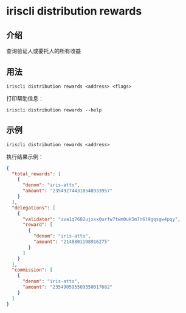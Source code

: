 # iriscli distribution rewards

## 介绍

查询验证人或委托人的所有收益

## 用法

```
iriscli distribution rewards <address> <flags>
```

打印帮助信息：
```
iriscli distribution rewards --help
```

## 示例

```
iriscli distribution rewards <address>
```

执行结果示例：
```json
{
  "total_rewards": [
    {
      "denom": "iris-atto",
      "amount": "235492744310548933957"
    }
  ],
  "delegations": [
    {
      "validator": "iva1q7602ujxxx0urfw7twm0uk5m7n6l9gqsgw4pqy",
      "reward": [
        {
          "denom": "iris-atto",
          "amount": "2148801198916275"
        }
      ]
    }
  ],
  "commission": [
    {
      "denom": "iris-atto",
      "amount": "235490595509350017682"
    }
  ]
}
```